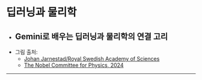 # 딥러닝과 물리학  
- ## Gemini로 배우는 딥러닝과 물리학의 연결 고리  
- 그림 출처:
  - [Johan Jarnestad/Royal Swedish Academy of Sciences](https://www.nobelprize.org/uploads/2024/10/popular-physicsprize2024.pdf)  
  - [The Nobel Committee for Physics, 2024](https://www.nobelprize.org/uploads/2024/09/advanced-physicsprize2024.pdf)
---

    
